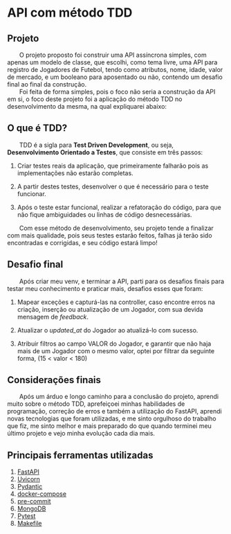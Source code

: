 # API com método TDD

## Projeto

&emsp;&emsp;O projeto proposto foi construir uma API assíncrona simples, com apenas um modelo de classe, que escolhi, como tema livre, uma API para registro de Jogadores de Futebol, tendo como atributos, nome, idade, valor de mercado, e um booleano para aposentado ou não, contendo um desafio final ao final da construção.<br>
&emsp;&emsp;Foi feita de forma simples, pois o foco não seria a construção da API em si, o foco deste projeto foi a aplicação do método TDD no desenvolvimento da mesma, na qual expliquarei abaixo:

## O que é TDD?

&emsp;&emsp;TDD é a sigla para <b>Test Driven Development</b>, ou seja, <b>Desenvolvimento Orientado a Testes</b>, que consiste em três passos:<br>
1. Criar testes reais da aplicação, que primeiramente falharão pois as implementações não estarão completas.

2. A partir destes testes, desenvolver o que é necessário para o teste funcionar.

3. Após o teste estar funcional, realizar a refatoração do código, para que não fique ambiguidades ou linhas de código desnecessárias.

&emsp;&emsp;Com esse método de desenvolvimento, seu projeto tende a finalizar com mais qualidade, pois seus testes estarão feitos, falhas já terão sido encontradas e corrigidas, e seu código estará limpo!

## Desafio final

&emsp;&emsp;Após criar meu venv, e terminar a API, parti para os desafios finais para testar meu conhecimento e praticar mais, desafios esses que foram:

1. Mapear exceções e capturá-las na controller, caso encontre erros na criação, inserção ou atualização de um Jogador, com sua devida mensagem de <i>feedback</i>.

2. Atualizar o <i>updated_at</i> do Jogador ao atualizá-lo com sucesso.

3. Atribuir filtros ao campo VALOR do Jogador, e garantir que não haja mais de um Jogador com o mesmo valor, optei por filtrar da seguinte forma, (15 < valor < 180)

## Considerações finais

&emsp;&emsp;Após um árduo e longo caminho para a conclusão do projeto, aprendi muito sobre o método TDD, aprefeiçoei minhas habilidades de programação, correção de erros e também a utilização do FastAPI, aprendi novas tecnologias que foram utilizadas, e me sinto orgulhoso do trabalho que fiz, me sinto melhor e mais preparado do que quando terminei meu último projeto e vejo minha evolução cada dia mais.

## Principais ferramentas utilizadas

1. [FastAPI](https://fastapi.tiangolo.com/)
2. [Uvicorn](https://www.uvicorn.org/)
3. [Pydantic](https://docs.pydantic.dev/latest/)
2. [docker-compose](https://docs.docker.com/compose/)
3. [pre-commit](https://pre-commit.com/)
3. [MongoDB](https://www.mongodb.com/docs/)
4. [Pytest](https://docs.pytest.org/en/stable/contents.html)
5. [Makefile](https://embarcados.com.br/introducao-ao-makefile/)
